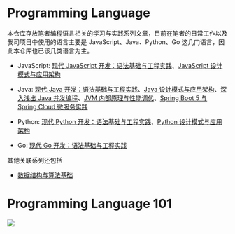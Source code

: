
# Programming Language

本仓库存放笔者编程语言相关的学习与实践系列文章，目前在笔者的日常工作以及我司项目中使用的语言主要是 JavaScript、Java、Python、Go 这几门语言，因此本仓库也已该几类语言为主。

- JavaScript: [现代 JavaScript 开发：语法基础与工程实践](https://parg.co/bxN)、[JavaScript 设计模式与应用架构](https://parg.co/bxM)

- Java: [现代 Java 开发：语法基础与工程实践](https://parg.co/bgk)、[Java 设计模式与应用架构](https://parg.co/bgJ)、[深入浅出 Java 并发编程](https://parg.co/b7l)、[JVM 内部原理与性能调优](https://parg.co/bgL)、[Spring Boot 5 与 Spring Cloud 微服务实践](https://parg.co/b7Y)

- Python: [现代 Python 开发：语法基础与工程实践](https://parg.co/bxt)、[Python 设计模式与应用架构](https://parg.co/bxV)

- Go: [现代 Go 开发：语法基础与工程实践](https://parg.co/bx8)

其他关联系列还包括
- [数据结构与算法基础](https://github.com/wxyyxc1992/Coder-Essentials/tree/master/AlgoDS/DataStructure-And-Algorithm-Fundamentals)


# Programming Language 101

![](https://coding.net/u/hoteam/p/Cache/git/raw/master/2016/11/2/xasadscdsavasdvasx.png)
